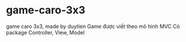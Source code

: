 # game-caro-3x3
game caro 3x3, made by duytien
Game được viết theo mô hình MVC
Có package Controller, View, Model

